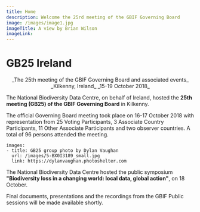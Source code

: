 ```yaml
---
title: Home
description: Welcome the 25rd meeting of the GBIF Governing Board 
image: /images/image1.jpg
imageTitle: A view by Brian Wilson
imageLink: 
---
```


# GB25 Ireland 

<p align="center">_The 25th meeting of the GBIF Governing Board and associated events_
_Kilkenny, Ireland_
_15-19 October 2018_</p>

The National Biodiversity Data Centre, on behalf of Ireland, hosted the **25th meeting (GB25) of the GBIF Governing Board** in Kilkenny. 

The official Governing Board meeting took place on 16-17 October 2018 with representation from 25 Voting Participants, 3 Associate Country Participants, 11 Other Associate Participants and two observer countries. A total of 96 persons attended the meeting. 


```styledYaml
images: 
- title: GB25 group photo by Dylan Vaughan
  url: /images/5-BX0I3189_small.jpg
  link: https://dylanvaughan.photoshelter.com
```

The National Biodiversity Data Centre hosted the public symposium **"Biodiversity loss in a changing world: local data, global action"**, on 18 October. 

Final documents, presentations and the recordings from the GBIF Public sessions will be made available shortly.

